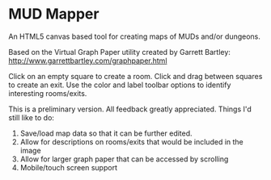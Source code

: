 MUD Mapper
==========

An HTML5 canvas based tool for creating maps of MUDs and/or dungeons.

Based on the Virtual Graph Paper utility created by Garrett Bartley:
http://www.garrettbartley.com/graphpaper.html

Click on an empty square to create a room.  Click and drag between squares
to create an exit.  Use the color and label toolbar options to identify
interesting rooms/exits.

This is a preliminary version.  All feedback greatly appreciated.  Things I'd
still like to do:
1. Save/load map data so that it can be further edited.
2. Allow for descriptions on rooms/exits that would be included in the image
3. Allow for larger graph paper that can be accessed by scrolling
4. Mobile/touch screen support
